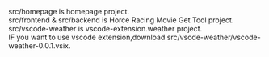 src/homepage is homepage project.<br>
src/frontend & src/backend is Horce Racing Movie Get Tool project.<br>
src/vscode-weather is vscode-extension.weather project.<br>
IF you want to use vscode extension,download src/vsode-weather/vscode-weather-0.0.1.vsix.
